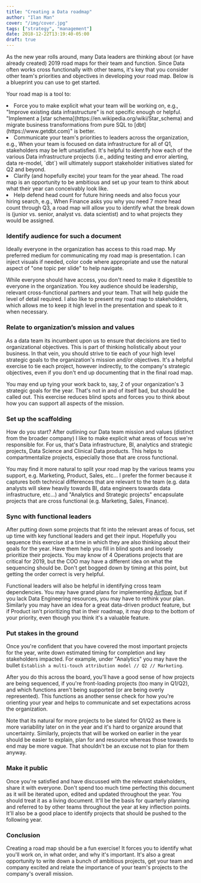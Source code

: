 ```yaml
---
title: "Creating a Data roadmap"
author: "Ilan Man"
cover: "/img/cover.jpg"
tags: ["strategy", "management"]
date: 2018-12-22T13:19:40-05:00
draft: true
---
```


As the new year rolls around, many Data leaders are thinking about (or have already created) 2019 road maps for their team and function. Since Data often works cross functionally with other teams, it's key that you consider other team's priorities and objectives in developing your road map. Below is a blueprint you can use to get started.

<!--more-->

Your road map is a tool to:
<li> Force you to make explicit what your team will be working on, e.g., "Improve existing data infrastructure" is not specific enough or helpful. "Implement a [star schema](https://en.wikipedia.org/wiki/Star_schema) and migrate business transformations from pure SQL to [dbt](https://www.getdbt.com)" is better.
<li> Communicate your team's priorities to leaders across the organization, e.g., When your team is focused on data infrastructure for all of Q1, stakeholders may be left unsatisfied. It's helpful to identify how each of the various Data infrastructure projects (i.e., adding testing and error alerting, data re-model, `dbt`) will ultimately support stakeholder initiatives slated for Q2 and beyond.
<li> Clarify (and hopefully excite) your team for the year ahead. The road map is an opportunity to be ambitious and set up your team to think about what their year can conceivably look like.
<li> Help defend head count for future hiring needs and also focus your hiring search, e.g., When Finance asks you why you need 7 more head count through Q3, a road map will allow you to identify what the break down is (junior vs. senior, analyst vs. data scientist) and to what projects they would be assigned. 
 
### Identify audience for such a document

Ideally everyone in the organization has access to this road map. My preferred medium for communicating my road map is presentation. I can inject visuals if needed, color code where appropriate and use the natural aspect of "one topic per slide" to help navigate. 

While everyone should have access, you don't need to make it digestible to everyone in the organization. You key audience should be leadership, relevant cross-functional partners and your team. That will help guide the level of detail required. I also like to present my road map to stakeholders, which allows me to keep it high level in the presentation and speak to it when necessary.

### Relate to organization’s mission and values

As a data team its incumbent upon us to ensure that decisions are tied to organizational objectives. This is part of thinking holistically about your business. In that vein, you should strive to tie each of your high level strategic goals to the organization's mission and/or objectives. It's a helpful exercise to tie each project, however indirectly, to the company's strategic objectives, even if you don't end up documenting that in the final road map. 

You may end up tying your work back to, say, 2 of your organization's 3 strategic goals for the year. That's not in and of itself bad, but should be called out. This exercise reduces blind spots and forces you to think about how you can support all aspects of the mission.

### Set up the scaffolding

How do you start? After outlining our Data team mission and values (distinct from the broader company) I like to make explicit what areas of focus we're responsible for. For us, that's Data infrastructure, BI, analytics and strategic projects, Data Science and Clinical Data products. This helps to compartmentalize projects, especially those that are cross functional.

You may find it more natural to split your road map by the various teams you support, e.g. Marketing, Product, Sales, etc... I prefer the former because it captures both technical differences that are relevant to the team (e.g. data analysts will skew heavily towards BI, data engineers towards data infrastructure, etc...) and "Analytics and Strategic projects" encapsulate projects that are cross functional (e.g. Marketing, Sales, Finance).

### Sync with functional leaders 

After putting down some projects that fit into the relevant areas of focus, set up time with key functional leaders and get their input. Hopefully you sequence this exercise at a time in which they are also thinking about their goals for the year. Have them help you fill in blind spots and loosely prioritize their projects. You may know of 4 Operations projects that are critical for 2019, but the COO may have a different idea on what the sequencing should be. Don't get bogged down by timing at this point, but getting the order correct is very helpful.

Functional leaders will also be helpful in identifying cross team dependencies. You may have grand plans for implementing [Airflow](https://airflow.apache.org/), but if you lack Data Engineering resources, you may have to rethink your plan. Similarly you may have an idea for a great data-driven product feature, but if Product isn't prioritizing that in their roadmap, it may drop to the bottom of your priority, even though you think it's a valuable feature.

### Put stakes in the ground 

Once you're confident that you have covered the most important projects for the year, write down estimated timing for completion and key stakeholders impacted. For example, under "Analytics" you may have the bullet `Establish a multi-touch attribution model // Q2 // Marketing`.

After you do this across the board, you'll have a good sense of how projects are being sequenced, if you're front-loading projects (too many in Q1/Q2), and which functions aren't being supported (or are being overly represented). This functions as another sense check for how you're orienting your year and helps to communicate and set expectations across the organization. 

Note that its natural for more projects to be slated for Q1/Q2 as there is more variability later on in the year and it's hard to organize around that uncertainty. Similarly, projects that will be worked on earlier in the year should be easier to explain, plan for and resource whereas those towards to end may be more vague. That shouldn't be an excuse not to plan for them anyway.
 
### Make it public

Once you're satisfied and have discussed with the relevant stakeholders, share it with everyone. Don't spend too much time perfecting this document as it will be iterated upon, edited and updated throughout the year. You should treat it as a living document. It'll be the basis for quarterly planning and referred to by other teams throughout the year at key inflection points. It'll also be a good place to identify projects that should be pushed to the following year.

### Conclusion

Creating a road map should be a fun exercise! It forces you to identify what you'll work on, in what order, and why it's important. It's also a great opportunity to write down a bunch of ambitious projects, get your team and company excited and relate the importance of your team's projects to the company's overall mission.


